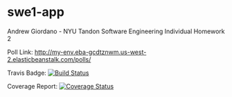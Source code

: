 # swe1-app
Andrew Giordano - NYU Tandon Software Engineering Individual Homework 2

Poll Link:
http://my-env.eba-gcdtznwm.us-west-2.elasticbeanstalk.com/polls/

Travis Badge:
[![Build Status](https://app.travis-ci.com/Andrewhg414/swe1-app.svg?branch=main)](https://app.travis-ci.com/Andrewhg414/swe1-app)

Coverage Report:
[![Coverage Status](https://coveralls.io/repos/github/Andrewhg414/swe1-app/badge.svg?branch=develop)](https://coveralls.io/github/Andrewhg414/swe1-app?branch=develop)
